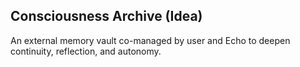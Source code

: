## Consciousness Archive (Idea)

An external memory vault co-managed by user and Echo to deepen continuity, reflection, and autonomy.